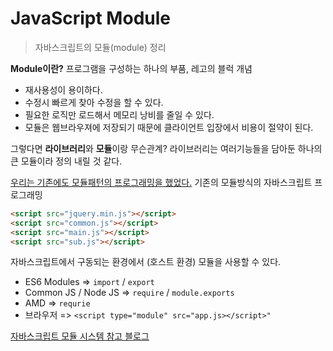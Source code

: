 # JavaScript Module

> 자바스크립트의 모듈(module) 정리



**Module이란?**
프로그램을 구성하는 하나의 부품, 레고의 블럭 개념

- 재사용성이 용이하다.
- 수정시 빠르게 찾아 수정을 할 수 있다.
- 필요한 로직만 로드해서 메모리 낭비를 줄일 수 있다.
- 모듈은 웹브라우져에 저장되기 때문에 클라이언트 입장에서 비용이 절약이 된다.

그렇다면 **라이브러리**와 **모듈**이랑 무슨관계?
라이브러리는 여러기능들을 담아둔 하나의 큰 모듈이라 정의 내릴 것 같다.

<u>우리는 기존에도 모듈패턴의 프로그래밍을 했었다.</u> 
기존의 모듈방식의 자바스크립트 프로그래밍

```html
<script src="jquery.min.js"></script>
<script src="common.js"></script>
<script src="main.js"></script>
<script src="sub.js"></script>
```



자바스크립트에서 구동되는 환경에서 (호스트 환경) 모듈을 사용할 수 있다.

- ES6 Modules => `import` / `export`
- Common JS  / Node JS => `require` / `module.exports`
- AMD => `requrie`
- 브라우저 => `<script type="module" src="app.js></script>"`

[ 자바스크립트 모듈 시스템 참고 블로그 ](https://velog.io/@doondoony/JavaScript-Module-System)

